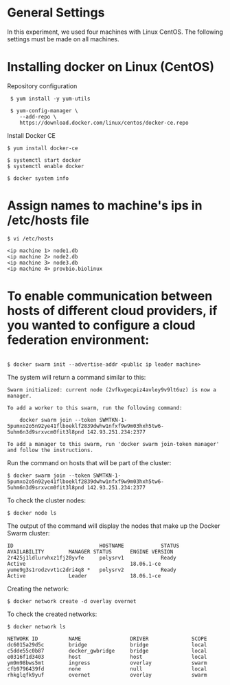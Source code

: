 # General Settings

In this experiment, we used four machines with Linux CentOS. The following settings must be made on all machines.

# Installing docker on Linux (CentOS)
Repository configuration

```
 $ yum install -y yum-utils

 $ yum-config-manager \
    --add-repo \
    https://download.docker.com/linux/centos/docker-ce.repo
```

Install Docker CE

```
$ yum install docker-ce

$ systemctl start docker
$ systemctl enable docker

$ docker system info
```

# Assign names to machine's ips in /etc/hosts file

```
$ vi /etc/hosts

<ip machine 1> node1.db
<ip machine 2> node2.db
<ip machine 3> node3.db
<ip machine 4> provbio.biolinux
```

# To enable communication between hosts of different cloud providers, if you wanted to configure a cloud federation environment:

```

$ docker swarm init --advertise-addr <public ip leader machine>

```

The system will return a command similar to this:

```
Swarm initialized: current node (2vfkvgecpiz4avley9v9lt6uz) is now a manager.

To add a worker to this swarm, run the following command:

    docker swarm join --token SWMTKN-1-5pumxo2o5n92ye41flboeklf2839dwhw1nfxf9w9m03hxh5tw6-5uhm6n3d9srxvcm0fit3l8pnd 142.93.251.234:2377

To add a manager to this swarm, run 'docker swarm join-token manager' and follow the instructions.

```

Run the command on hosts that will be part of the cluster:

```
$ docker swarm join --token SWMTKN-1-5pumxo2o5n92ye41flboeklf2839dwhw1nfxf9w9m03hxh5tw6-5uhm6n3d9srxvcm0fit3l8pnd 142.93.251.234:2377
```

To check the cluster nodes:

```
$ docker node ls
```

The output of the command will display the nodes that make up the Docker Swarm cluster:

```
ID                            HOSTNAME            STATUS              AVAILABILITY        MANAGER STATUS      ENGINE VERSION
2r425j1ldlurvhxz1fj28yvfe     polysrv1            Ready               Active                                  18.06.1-ce
yume9g3s1rodzvvt1c2dri4q8 *   polysrv2            Ready               Active              Leader              18.06.1-ce
```
Creating the network:

```
$ docker network create -d overlay overnet
```

To check the created networks:

```
$ docker network ls

NETWORK ID          NAME                DRIVER              SCOPE
dc6015a29d5c        bridge              bridge              local
c5dde55c0b87        docker_gwbridge     bridge              local
e0316f1d3403        host                host                local
ym9m98bws5mt        ingress             overlay             swarm
cfb9796439fd        none                null                local
rhkglqfk9yuf        overnet             overlay             swarm

```
